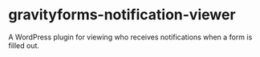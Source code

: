 # gravityforms-notification-viewer
A WordPress plugin for viewing who receives notifications when a form is filled out.
